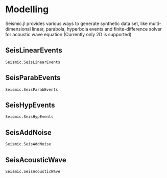 # Modelling
Seismic.jl provides various ways to generate synthetic data set, like multi-dimensional linear, parabola, hyperbola events and finite-difference solver for acoustic wave equation (Currently only 2D is supported)


## SeisLinearEvents

```@docs
Seismic.SeisLinearEvents
```

## SeisParabEvents

```@docs
Seismic.SeisParabEvents
```

## SeisHypEvents

```@docs
Seismic.SeisHypEvents
```

## SeisAddNoise

```@docs
Seismic.SeisAddNoise
```


## SeisAcousticWave

```@docs
Seismic.SeisAcousticWave 
```


